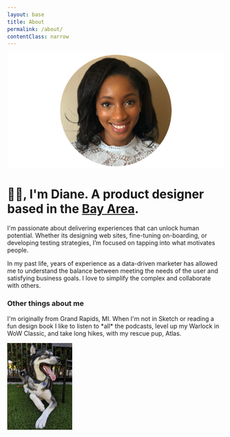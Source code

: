 ```yaml
---
layout: base
title: About
permalink: /about/
contentClass: narrow
---
```


<div class="about">
<img class="black-white profile-picture" src="/assets/images/dianelabenz_new.png" alt="Diane Labenz">
</div>
<div class="about-content">
  <h1>👋🏿, I'm Diane. A product designer based in the <a href="https://goo.gl/maps/c6X9GvBd5TL8VwK38">Bay Area</a>.</h1>
  <p>
  I'm passionate about delivering experiences that can unlock human potential. Whether its designing web sites, fine-tuning on-boarding, or developing testing strategies, I’m focused on tapping into what motivates people.

In my past life, years of experience as a data-driven marketer has allowed me to understand the balance between meeting the needs of the user and satisfying business goals. I love to simplify the complex and collaborate with others.

  </p>
  <h3>Other things about me</h3>
  <p>I'm originally from Grand Rapids, MI. When I'm not in Sketch or reading a fun design book I like to listen to *all* the podcasts, level up my Warlock in WoW Classic, and take long hikes, with my rescue pup, Atlas.</p>
  </div>

  <div class="about-atlas">
  <img class="atlas-picture black-white" src="/assets/images/Atlas.jpg" alt="Atlas" width="30%">
  </div>

